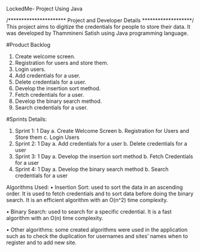 LockedMe- Project Using Java

/**********************    Project and Developer Details       *******************/
This project aims to digitize the credentials for people to store their data. It was developed by Thammineni Satish using Java programming language.

#Product Backlog
1.	Create welcome screen.
2.	Registration for users and store them.
3.	Login users.
4.	Add credentials for a user.
5.	Delete credentials for a user.
6.	Develop the insertion sort method.
7.	Fetch credentials for a user.
8.	Develop the binary search method.
9.	Search credentials for a user.

#Sprints Details:
1. Sprint 1: 1 Day
    a. Create Welcome Screen
    b. Registration for Users and Store them
    c. Login Users
2. Sprint 2: 1 Day
    a. Add credentials for a user
    b. Delete credentials for a user
3. Sprint 3: 1 Day
    a. Develop the insertion sort method
    b. Fetch Credentials for a user
4. Sprint 4: 1 Day
    a. Develop the binary search method
    b. Search credentials for a user

Algorithms Used:
• Insertion Sort: used to sort the data in an ascending order. It is used to fetch credentials and to sort data before doing the binary search. It is an efficient algorithm with an O(n^2) time complexity.

• Binary Search: used to search for a specific credential. It is a fast algorithm with an O(n) time complexity.

• Other algorithms: some created algorithms were used in the application such as to check the duplication for usernames and sites’ names when to register and to add new site.